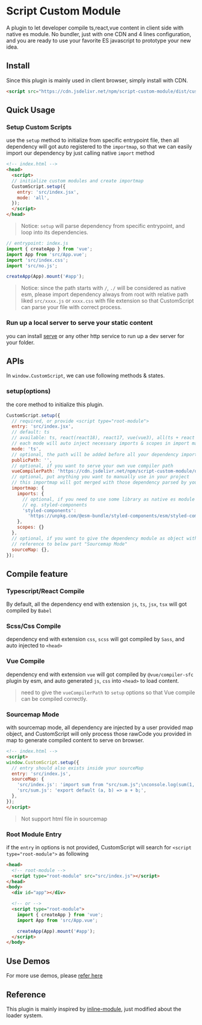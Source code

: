 # Script Custom Module

A plugin to let developer compile ts,react,vue content in client side with native es module. No  bundler, just with one CDN and 4 lines configuration, and you are ready to use your favorite ES javascript to prototype your new idea.


## Install
Since this plugin is mainly used in client browser, simply install with CDN.

```html
<script src="https://cdn.jsdelivr.net/npm/script-custom-module/dist/custom-script.global.js"></script>
```


## Quick Usage

### Setup Custom Scripts
use the `setup` method to initialize from specific entrypoint file, then all dependency will got auto registered to the `importmap`, so that we can easily import our dependency by just calling native `import` method

```html
<!-- index.html -->
<head>
  <script>
  // initialize custom modules and create importmap
  CustomScript.setup({
    entry: 'src/index.jsx',
    mode: 'all',
  });
  </script>
</head>
```

> Notice: `setup` will parse dependency from specific entrypoint, and loop into its dependencies.

```js
// entrypoint: index.js
import { createApp } from 'vue';
import App from 'src/App.vue';
import 'src/index.css';
import 'src/no.js';

createApp(App).mount('#app');
```

> Notice: since the path starts with `/`, `./` will be considered as native esm, please import dependency always from root with relative path liked `src/xxxx.js` or `xxxx.css` with file extension so that CustomScript can parse your file with correct process.

### Run up a local server to serve your static content
you can install [serve](https://www.npmjs.com/package/serve) or any other http service to run up a dev server for your folder.



## APIs
In `window.CustomScript`, we can use following methods & states.

### setup(options)
the core method to initialize this plugin.

```js
CustomScript.setup({
  // required, or provide <script type="root-module">
  entry: 'src/index.jsx',
  // default: ts
  // available: ts, react(react18), react17, vue(vue3), all(ts + react + vue)
  // each mode will auto inject necessary imports & scopes in import map
  mode: 'ts',
  // optional, the path will be added before all your dependency import except vue compiler path, default: ''
  publicPath: '',
  // optional, if you want to serve your own vue compiler path
  vueCompilerPath: 'https://cdn.jsdelivr.net/npm/script-custom-module/dist/vue-parser.mjs',
  // optional, put anything you want to manually use in your project
  // this importmap will got merged with those dependency parsed by your entry file
  importmap: {
    imports: {
      // optional, if you need to use some library as native es module
      // eg. styled-components
      'styled-components':
        'https://unpkg.com/@esm-bundle/styled-components/esm/styled-components.browser.min.js',
    },
    scopes: {}
  },
  // optional, if you want to give the dependency module as object without fetching
  // reference to below part "Sourcemap Mode"
  sourceMap: {},
});
```


## Compile feature

### Typescript/React Compile
By default, all the dependency end with extension `js`, `ts`, `jsx`, `tsx` will got compiled by `Babel`

### Scss/Css Compile
dependency end with extension `css`, `scss` will got compiled by `Sass`, and auto injected to `<head>`

### Vue Compile
dependency end with extension `vue` will got compiled by `@vue/compiler-sfc` plugin by esm, and auto generated `js`, `css` into `<head>` to load content.

> need to give the `vueCompilerPath` to `setup` options so that Vue compile can be compiled correctly.

### Sourcemap Mode
with sourcemap mode, all dependency are injected by a user provided map object, and CustomScript will only process those rawCode you provided in map to generate compiled content to serve on browser.

```html
<!-- index.html -->
<script>
window.CustomScript.setup({
  // entry should also exists inside your sourceMap
  entry: 'src/index.js',
  sourceMap: {
    'src/index.js': 'import sum from "src/sum.js";\nconsole.log(sum(1, 2));',
    'src/sum.js': 'export default (a, b) => a + b;',
  },
});
</script>
```

> Not support html file in sourcemap


### Root Module Entry
if the `entry` in options is not provided, CustomScript will search for `<script type="root-module">` as following

```html
<head>
  <!-- root-module -->
  <script type="root-module" src="src/index.js"></script>
</head>
<body>
  <div id="app"></div>

  <!-- or -->
  <script type="root-module">
    import { createApp } from 'vue';
    import App from 'src/App.vue';

    createApp(App).mount('#app');
  </script>
</body>
```



## Use Demos

For more use demos, please [refer here](https://github.com/johnnywang1994/custom-module/tree/master/test)


## Reference

This plugin is mainly inspired by [inline-module](https://www.npmjs.com/package/inline-module), just modified about the loader system.